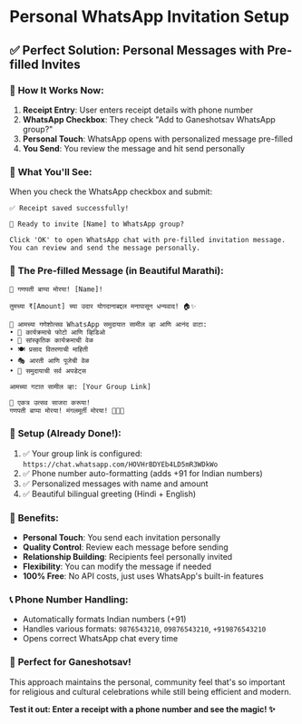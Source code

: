 # Personal WhatsApp Invitation Setup

## ✅ **Perfect Solution: Personal Messages with Pre-filled Invites**

### 🎯 **How It Works Now:**

1. **Receipt Entry**: User enters receipt details with phone number
2. **WhatsApp Checkbox**: They check "Add to Ganeshotsav WhatsApp group?"
3. **Personal Touch**: WhatsApp opens with personalized message pre-filled
4. **You Send**: You review the message and hit send personally

### 📱 **What You'll See:**

When you check the WhatsApp checkbox and submit:
```
✅ Receipt saved successfully!

📱 Ready to invite [Name] to WhatsApp group?

Click 'OK' to open WhatsApp chat with pre-filled invitation message.
You can review and send the message personally.
```

### 💬 **The Pre-filled Message (in Beautiful Marathi):**
```
🙏 गणपती बाप्पा मोरया! [Name]!

तुमच्या ₹[Amount] च्या उदार योगदानाबद्दल मनापासून धन्यवाद! 🏠✨

🎉 आमच्या गणेशोत्सव WhatsApp समुदायात सामील व्हा आणि आनंद वाटा:
• 📸 कार्यक्रमाचे फोटो आणि व्हिडिओ
• 🎵 सांस्कृतिक कार्यक्रमाची वेळ  
• 🍽️ प्रसाद वितरणाची माहिती
• 🎭 आरती आणि पूजेची वेळ
• 🤝 समुदायाची सर्व अपडेट्स

आमच्या गटात सामील व्हा: [Your Group Link]

🌟 एकत्र उत्सव साजरा करूया!
गणपती बाप्पा मोरया! मंगलमूर्ती मोरया! 🐘🙏✨
```

### 🚀 **Setup (Already Done!):**

1. ✅ Your group link is configured: `https://chat.whatsapp.com/HOVHrBDYEb4LD5mR3WDkWo`
2. ✅ Phone number auto-formatting (adds +91 for Indian numbers)
3. ✅ Personalized messages with name and amount
4. ✅ Beautiful bilingual greeting (Hindi + English)

### 🎉 **Benefits:**

- **Personal Touch**: You send each invitation personally
- **Quality Control**: Review each message before sending
- **Relationship Building**: Recipients feel personally invited
- **Flexibility**: You can modify the message if needed
- **100% Free**: No API costs, just uses WhatsApp's built-in features

### 📞 **Phone Number Handling:**
- Automatically formats Indian numbers (+91)
- Handles various formats: `9876543210`, `09876543210`, `+919876543210`
- Opens correct WhatsApp chat every time

### 🎊 **Perfect for Ganeshotsav!**
This approach maintains the personal, community feel that's so important for religious and cultural celebrations while still being efficient and modern.

**Test it out: Enter a receipt with a phone number and see the magic! ✨**
